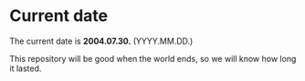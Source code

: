 # Current date

The current date is **2004.07.30.** (YYYY.MM.DD.)

This repository will be good when the world ends, so we will know how long it lasted.